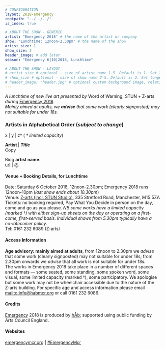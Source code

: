 ```yaml
---
# CONFIGURATION
layout: 2018-emergency
rootpath: "../../../"
is_index: true

# ABOUT THE SHOW - GENERIC
artist: "Emergency 2018" # the name of the artist or company
show: "Lunchtime: 12noon-2.30pm" # the name of the show
artist_size: 1
show_size: 3
header_image: # add later
season: "Emergency 6|10|2018, Lunchtime"

# ABOUT THE SHOW - LAYOUT
# artist_size # optional - size of artist name 1-5. Default is 1. Set longer names to lower values
# show_size # optional - size of show name 2-5. Default is 2. Set longer names to lower values
# header_image: "header.jpg" # optional custom background image, relative to current page
---
```

*A lunchtime of new live art presented by* Word of Warning, STUN *+* Z-arts *during* [Emergency 2018](/current/2018-emergency).<br>*Mainly aimed at adults, we **advise** that some work (clearly signposted) may not suitable for under 18s.*              
         
### Artists in Alphabetical Order (*subject to change*)      
x | y | z† ( † *limited capacity*)       
           
**Artist | *Title***         
Copy        
        
Biog **artist name**.        
<a href="http://" target="_blank">url</a> | <a href="http://twitter.com/" target="_blank">@</a>        
         
#### Venue + Booking Details, for Lunchtime           
Date: Saturday 6 October 2018, 12noon-2.30pm; Emergency 2018 runs 12noon-10pm (*last show ends about 10.30pm*)           
Venue: <a href="http://www.z-arts.org/about-us/getting-here" target="_blank">Z-arts (incl. STUN Studio)</a>, 335 Stretford Road, Manchester, M15 5ZA        
Tickets: no booking required, Pay What You Decide in person on the day, come and go as you please. *NB some works have a limited capacity (marked* †*) with either sign-up sheets on the day or operating on a first-come, first-served basis. Individual shows from 5.30pm typically have a no-latecomer policy.*       
Tel: 0161 232 6089 (Z-arts)          
         
#### Access Information       
**Age advisory: mainly aimed at adults**, from 12noon to 2.30pm we *advise* that some work (clearly signposted) may not suitable for under 18s; from 2.30pm onwards we *advise* that all work is not suitable for under 18s.<br>The works in Emergency 2018 take place in a number of different spaces and formats — some seated, some standing, some spoken word, some visual, some limited capacity (marked †), some participatory. We apologise but some work may not be wheelchair accessible due to the nature of the Z-arts building. For specific age and access information please email <mailto:info@habmcr.org> or call 0161 232 6086.        
          
#### Credits         
[Emergency](/hab/emergency) 2018 is produced by [hÅb](/hab); supported using public funding by Arts Council England.        
        
#### Websites       
<a href="http://emergencymcr.org" target="_blank">emergencymcr.org</a> | <a href="http://twitter.com/hashtag/EmergencyMcr" target="_blank">#EmergencyMcr</a>
